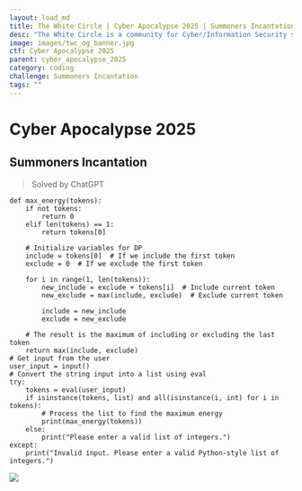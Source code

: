 ```yaml
---
layout: load_md
title: The White Circle | Cyber Apocalypse 2025 | Summoners Incantation Writeup
desc: "The White Circle is a community for Cyber/Information Security students, enthusiasts and professionals. You can discuss anything related to Security, share your knowledge with others, get help when you need it and proceed further in your journey with amazing people from all over the world."
image: images/twc_og_banner.jpg
ctf: Cyber Apocalypse 2025
parent: cyber_apocalypse_2025
category: coding
challenge: Summoners Incantation
tags: ""
---
```


<h1 class="heading card-title white-text">Cyber Apocalypse 2025</h1>


## Summoners Incantation
> Solved by ChatGPT


    def max_energy(tokens):
        if not tokens:
            return 0
        elif len(tokens) == 1:
            return tokens[0]
        
        # Initialize variables for DP
        include = tokens[0]  # If we include the first token
        exclude = 0  # If we exclude the first token
        
        for i in range(1, len(tokens)):
            new_include = exclude + tokens[i]  # Include current token
            new_exclude = max(include, exclude)  # Exclude current token
            
            include = new_include
            exclude = new_exclude
        
        # The result is the maximum of including or excluding the last token
        return max(include, exclude)
    # Get input from the user
    user_input = input()
    # Convert the string input into a list using eval
    try:
        tokens = eval(user_input)
        if isinstance(tokens, list) and all(isinstance(i, int) for i in tokens):
            # Process the list to find the maximum energy
            print(max_energy(tokens))
        else:
            print("Please enter a valid list of integers.")
    except:
        print("Invalid input. Please enter a valid Python-style list of integers.")


![](https://i.imgur.com/5fmRYuB.png)


